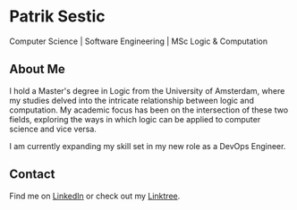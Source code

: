 # Patrik Sestic
Computer Science | Software Engineering | MSc Logic & Computation


## About Me

I hold a Master's degree in Logic from the University of Amsterdam, where my studies delved into the intricate relationship between logic and computation. My academic focus has been on the intersection of these two fields, exploring the ways in which logic can be applied to computer science and vice versa.

I am currently expanding my skill set in my new role as a DevOps Engineer.

## Contact

Find me on [LinkedIn](https://www.linkedin.com/in/psestic/) or check out my [Linktree](https://linktr.ee/psestic).
